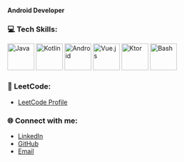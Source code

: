 
**Android Developer**

### 💻 Tech Skills:
<p>
  <img src="https://skillicons.dev/icons?i=java" alt="Java" width="60" height="60"/>
  <img src="https://skillicons.dev/icons?i=kotlin" alt="Kotlin" width="60" height="60"/>
  <img src="https://skillicons.dev/icons?i=androidstudio" alt="Android" width="60" height="60"/>
  <img src="https://skillicons.dev/icons?i=vue" alt="Vue.js" width="60" height="60"/>
   <img src="https://skillicons.dev/icons?i=ktor" alt="Ktor" width="60" height="60"/>
  <img src="https://skillicons.dev/icons?i=bash" alt="Bash" width="60" height="60"/>
</p>

### 🚀 LeetCode:
- [LeetCode Profile](https://leetcode.com/u/mr_aiba/)

### 🌐 Connect with me:
- [LinkedIn](https://www.linkedin.com/in/aibekmurat)
- [GitHub](https://github.com/aibekmurat)
- [Email](mailto:mr.aibek.developer@gmail.com)
